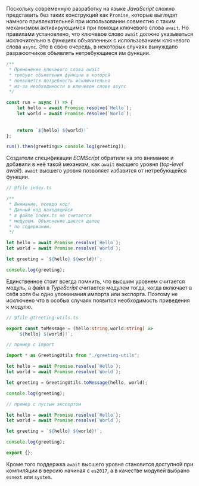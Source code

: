 Поскольку современную разработку на языке _JavaScript_ сложно представить без таких конструкций как `Promise`, которые выглядят намного привлекательней при использовании совместно с таким механизмом активирующимся при помощи ключевого слова `await`. Но правилами установлено, что ключевое слово `await` должно указываться исключительно в функциях объявленных с использованием ключевого слова `async`. Это в свою очередь, в некоторых случаях вынуждало разраюотчиков объявлять нетребующиеся им функции.

`````typescript
/**
 * Применение ключевого слова await
 * требует объявления функции в которой
 * появляется потребность исключительно
 * из-за необходимости в ключевом слове async
 */

const run = async () => {
    let hello = await Promise.resolve(`Hello`);
    let world = await Promise.resolve(`World`);
    
    
    return `${hello} ${world}!`
};

run().then(greeting=> console.log(greeting));
`````

Создатели спецификации _ECMScript_ обратили на это внимание и добавили в неё такой механизм, как `await` высшего уровня (_top-level await_). `await` высшего уровня позволяет избавится от нетребующейся функции.

`````typescript
// @file index.ts

/**
 * Внимание, псевдо код!
 * Данный код находящийся
 * в файле index.ts не считается
 * модулем. Объяснение дается далее
 * по содержанию. 
 */

let hello = await Promise.resolve(`Hello`);
let world = await Promise.resolve(`World`);

let greeting = `${hello} ${world}!`;

console.log(greeting);
`````

Единственное стоит всегда помнить, что высшим уровнем считается модуль, а файл в _TypeScript_ считается модулем тогда, когда включает в себя хотя бы одно упоминания импорта или экспорта. Поэтому не исключено что в особых случаях появится необходимость приведения к модулю.

`````typescript
// @file gtreeting-utils.ts

export const toMessage = (hello:string,world:string) => 
    `${hello} ${world}!`;
`````

`````typescript
// пример с import

import * as GreetingUtils from "./greeting-utils";

let hello = await Promise.resolve(`Hello`);
let world = await Promise.resolve(`World`);

let greeting = GreetingUtils.toMessage(hello, world);

console.log(greeting);
`````

`````typescript
// пример с пустым экспортом

let hello = await Promise.resolve(`Hello`);
let world = await Promise.resolve(`World`);

let greeting = `${hello} ${world}!`;

console.log(greeting);

export {};
`````

Кроме того поддержка `await` высшего уровня становится доступной при компиляции в версию начиная с `es2017`, а в качестве модулей выбрано `esnext` или `system`.
